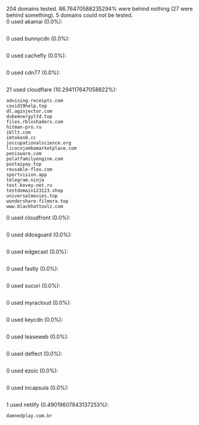204 domains tested. 86.76470588235294% were behind nothing (27 were behind something). 5 domains could not be tested.<br>
0 used akamai (0.0%):
```

```

0 used bunnycdn (0.0%):
```

```

0 used cachefly (0.0%):
```

```

0 used cdn77 (0.0%):
```

```

21 used cloudflare (10.294117647058822%):
```
advising-receipts.com
covid19help.top
dl.aginjector.com
dukeenergyltd.top
files.rblxshaders.com
hitman-pro.ru
ibllt.com
imtoken8.cc
joccupationalscience.org
licocojambamarketplace.com
penisware.com
polatfamilyengine.com
postaipay.top
reusable-flex.com
sportvision.app
telegram.ninja
test.kovey-net.ru
testdomain123123.shop
universalmovies.top
wondershare-filmora.top
www.blackhattoolz.com
```

0 used cloudfront (0.0%):
```

```

0 used ddosguard (0.0%):
```

```

0 used edgecast (0.0%):
```

```

0 used fastly (0.0%):
```

```

0 used sucuri (0.0%):
```

```

0 used myracloud (0.0%):
```

```

0 used keycdn (0.0%):
```

```

0 used leaseweb (0.0%):
```

```

0 used deflect (0.0%):
```

```

0 used ezoic (0.0%):
```

```

0 used incapsula (0.0%):
```

```

1 used netlify (0.49019607843137253%):
```
damnedplay.com.br
```
